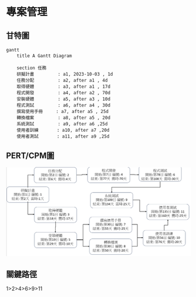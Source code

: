 # 專案管理

## 甘特圖
```mermaid
gantt
    title A Gantt Diagram

    section 任務
    研擬計畫         : a1, 2023-10-03 , 1d
    任務分配         : a2, after a1 , 4d
    取得硬體         : a3, after a1 , 17d
    程式開發         : a4, after a2 , 70d
    安裝硬體         : a5, after a3 , 10d
    程式測試         : a6, after a4 , 30d
    撰寫使用手冊     : a7, after a5 , 25d
    轉換檔案         : a8, after a5 , 20d
    系統測試         : a9, after a6 ,25d
    使用者訓練       : a10, after a7 ,20d
    使用者測試       : a11, after a9 ,25d 
```

## PERT/CPM圖
![PERT](PERT.JPG "PERT")
## 關鍵路徑
1>2>4>6>9>11



